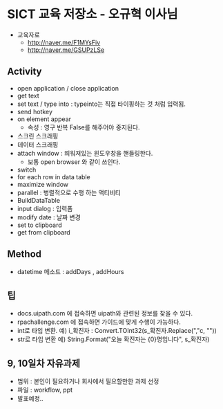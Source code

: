# SICT 교육 저장소 - 오규혁 이사님

- 교육자료
    - http://naver.me/F1MYsFiv
    - http://naver.me/GSUPzLSe

## Activity
- open application / close application
- get text
- set text / type into : typeinto는 직접 타이핑하는 것 처럼 입력됨.
- send hotkey
- on element appear
    - 속성 : 영구 반복 False를 해주어야 중지된다.
- 스크린 스크래핑
- 데이터 스크래핑
- attach window : 띄워져있는 윈도우창을 핸들링한다.
    - 보통 open browser 와 같이 쓰인다.
- switch
- for each row in data table
- maximize window
- parallel : 병렬적으로 수행 하는 액티비티
- BuildDataTable
- input dialog : 입력폼
- modify date : 날짜 변경
- set to clipboard
- get from clipboard

## Method
- datetime 메소드 : addDays , addHours

## 팁
- docs.uipath.com 에 접속하면 uipath와 관련된 정보를 찾을 수 있다.
- rpachallenge.com 에 접속하면 가이드에 맞게 수행이 가능하다.
- int로 타입 변환. 예) i_확진자 : Convert.TOInt32(s_확진자.Replace(","c, ""))
- str로 타입 변환 예) String.Format("오늘 확진자는 {0}명입니다", s_확진자)

## 9, 10일차 자유과제
- 범위 : 본인이 필요하거나 회사에서 필요할만한 과제 선정
- 파일 : workflow, ppt
- 발표예정..